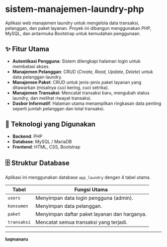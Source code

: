 # sistem-manajemen-laundry-php
Aplikasi web manajemen laundry untuk mengelola data transaksi, pelanggan, dan paket layanan. Proyek ini dibangun menggunakan PHP, MySQL, dan antarmuka Bootstrap untuk kemudahan penggunaan.

## ✨ Fitur Utama
-   **Autentikasi Pengguna**: Sistem dilengkapi halaman login untuk membatasi akses.
-   **Manajemen Pelanggan**: CRUD (*Create, Read, Update, Delete*) untuk data pelanggan laundry.
-   **Manajemen Paket**: CRUD untuk jenis-jenis paket layanan yang ditawarkan (misalnya cuci kering, cuci setrika).
-   **Manajemen Transaksi**: Mencatat transaksi baru, mengubah status laundry, dan melihat riwayat transaksi.
-   **Dasbor Informatif**: Halaman utama menampilkan ringkasan data penting seperti jumlah pelanggan dan total transaksi.

## 🚀 Teknologi yang Digunakan
-   **Backend**: PHP
-   **Database**: MySQL / MariaDB
-   **Frontend**: HTML, CSS, Bootstrap

## 🗄️ Struktur Database
Aplikasi ini menggunakan database `app_laundry` dengan 4 tabel utama.

| Tabel         | Fungsi Utama                                  |
| ------------- | --------------------------------------------- |
| `users`       | Menyimpan data login pengguna (admin).        |
| `konsumen`    | Menyimpan data pelanggan.                     |
| `paket`       | Menyimpan daftar paket layanan dan harganya.  |
| `transaksi`   | Mencatat semua transaksi yang terjadi.        |

---

**luqmanaru**
